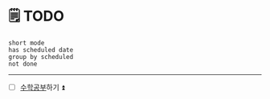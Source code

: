 
# 🗒 TODO
```tasks
short mode
has scheduled date
group by scheduled 
not done 
```
---
- [ ] [수학공부](https://angeloyeo.github.io/2020/09/07/basic_vector_operation.html)하기 ⏫ 